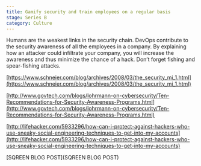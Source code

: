 ```yaml
---
title: Gamify security and train employees on a regular basis
stage: Series B
category: Culture
---
```

Humans are the weakest links in the security chain. DevOps contribute to the security awareness of all the employees in a company. By explaining how an attacker could infiltrate your company, you will increase the awareness and thus minimize the chance of a hack. Don’t forget fishing and spear-fishing attacks.

[https://www.schneier.com/blog/archives/2008/03/the_security_mi_1.html](https://www.schneier.com/blog/archives/2008/03/the_security_mi_1.html)

[http://www.govtech.com/blogs/lohrmann-on-cybersecurity/Ten-Recommendations-for-Security-Awareness-Programs.html](http://www.govtech.com/blogs/lohrmann-on-cybersecurity/Ten-Recommendations-for-Security-Awareness-Programs.html)

[http://lifehacker.com/5933296/how-can-i-protect-against-hackers-who-use-sneaky-social-engineering-techniques-to-get-into-my-accounts](http://lifehacker.com/5933296/how-can-i-protect-against-hackers-who-use-sneaky-social-engineering-techniques-to-get-into-my-accounts)

[SQREEN BLOG POST](SQREEN BLOG POST)
